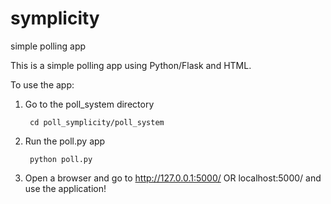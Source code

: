 # symplicity
simple polling app

This is a simple polling app using Python/Flask and HTML.

To use the app:

1. Go to the poll_system directory
   
        cd poll_symplicity/poll_system
        
2. Run the poll.py app

        python poll.py
        
3. Open a browser and go to http://127.0.0.1:5000/   OR localhost:5000/ and use the application!

